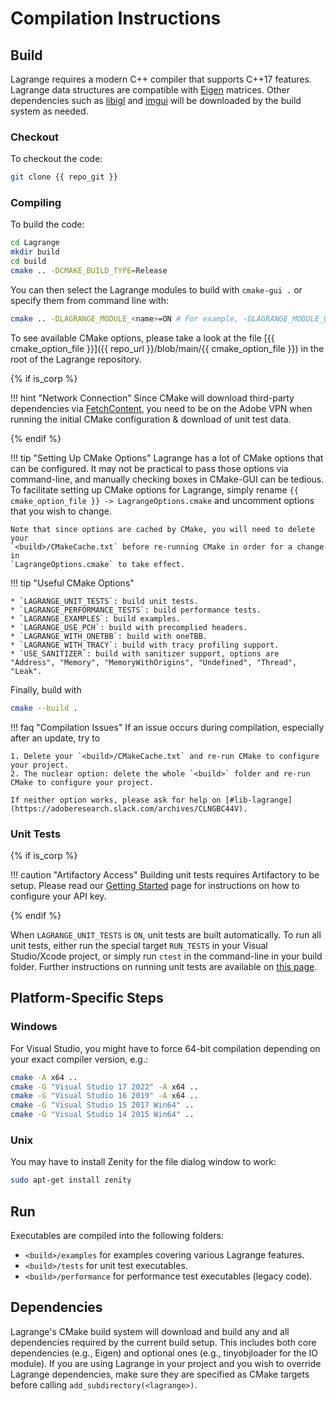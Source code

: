 # Compilation Instructions

## Build

Lagrange requires a modern C++ compiler that supports C++17 features.
Lagrange data structures are compatible with [Eigen](https://eigen.tuxfamily.org/) matrices.
Other dependencies such as
[libigl](https://github.com/libigl/libigl) and
[imgui](https://github.com/ocornut/imgui) will be downloaded by the build system as needed.

### Checkout

To checkout the code:

```sh
git clone {{ repo_git }}
```

### Compiling

To build the code:

```sh
cd Lagrange
mkdir build
cd build
cmake .. -DCMAKE_BUILD_TYPE=Release
```

You can then select the Lagrange modules to build with `cmake-gui .` or specify them from command line with:

```sh
cmake .. -DLAGRANGE_MODULE_<name>=ON # For example, -DLAGRANGE_MODULE_UI=ON
```

To see available CMake options, please take a look at the file [{{ cmake_option_file }}]({{ repo_url
}}/blob/main/{{ cmake_option_file }}) in the root of the Lagrange repository.

{% if is_corp %}

!!! hint "Network Connection"
    Since CMake will download third-party dependencies via
    [FetchContent](https://cmake.org/cmake/help/latest/module/FetchContent.html), you need to be on
    the Adobe VPN when running the initial CMake configuration & download of unit test data.

{% endif %}

!!! tip "Setting Up CMake Options"
    Lagrange has a lot of CMake options that can be configured. It may not be practical to pass
    those options via command-line, and manually checking boxes in CMake-GUI can be tedious. To
    facilitate setting up CMake options for Lagrange, simply rename `{{ cmake_option_file }} ->
    LagrangeOptions.cmake` and uncomment options that you wish to change.

    Note that since options are cached by CMake, you will need to delete your
    `<build>/CMakeCache.txt` before re-running CMake in order for a change in
    `LagrangeOptions.cmake` to take effect.

!!! tip "Useful CMake Options"

    * `LAGRANGE_UNIT_TESTS`: build unit tests.
    * `LAGRANGE_PERFORMANCE_TESTS`: build performance tests.
    * `LAGRANGE_EXAMPLES`: build examples.
    * `LAGRANGE_USE_PCH`: build with precomplied headers.
    * `LAGRANGE_WITH_ONETBB`: build with oneTBB.
    * `LAGRANGE_WITH_TRACY`: build with tracy profiling support.
    * `USE_SANITIZER`: build with sanitizer support, options are "Address", "Memory", "MemoryWithOrigins", "Undefined", "Thread", "Leak".

Finally, build with

```sh
cmake --build .
```

!!! faq "Compilation Issues"
    If an issue occurs during compilation, especially after an update, try to

    1. Delete your `<build>/CMakeCache.txt` and re-run CMake to configure your project.
    2. The nuclear option: delete the whole `<build>` folder and re-run CMake to configure your project.

    If neither option works, please ask for help on [#lib-lagrange](https://adoberesearch.slack.com/archives/CLNGBC44V).

### Unit Tests

{% if is_corp %}

!!! caution "Artifactory Access"
    Building unit tests requires Artifactory to be setup. Please read our [Getting
    Started](setup.md) page for instructions on how to configure your API key.

{% endif %}

When `LAGRANGE_UNIT_TESTS` is `ON`, unit tests are built automatically. To run all unit tests,
either run the special target `RUN_TESTS` in your Visual Studio/Xcode project, or simply run `ctest`
in the command-line in your build folder. Further instructions on running unit tests are available
on [this page](dev/unit-tests.md).


## Platform-Specific Steps

### Windows

For Visual Studio, you might have to force 64-bit compilation depending on your exact compiler
version, e.g.:

```sh
cmake -A x64 ..
cmake -G "Visual Studio 17 2022" -A x64 ..
cmake -G "Visual Studio 16 2019" -A x64 ..
cmake -G "Visual Studio 15 2017 Win64" ..
cmake -G "Visual Studio 14 2015 Win64" ..
```

### Unix

You may have to install Zenity for the file dialog window to work:

```sh
sudo apt-get install zenity
```

## Run

Executables are compiled into the following folders:

- `<build>/examples` for examples covering various Lagrange features.
- `<build>/tests` for unit test executables.
- `<build>/performance` for performance test executables (legacy code).

## Dependencies

Lagrange's CMake build system will download and build any and all dependencies required by the
current build setup. This includes both core dependencies (e.g., Eigen) and optional ones (e.g.,
tinyobjloader for the IO module). If you are using Lagrange in your project and you wish to override
Lagrange dependencies, make sure they are specified as CMake targets before calling
`add_subdirectory(<lagrange>)`.
